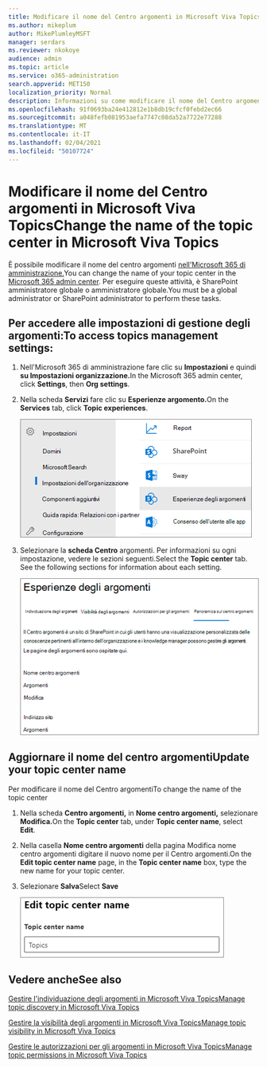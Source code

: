 ```yaml
---
title: Modificare il nome del Centro argomenti in Microsoft Viva Topics
ms.author: mikeplum
author: MikePlumleyMSFT
manager: serdars
ms.reviewer: nkokoye
audience: admin
ms.topic: article
ms.service: o365-administration
search.appverid: MET150
localization_priority: Normal
description: Informazioni su come modificare il nome del Centro argomenti in Microsoft Viva Topics.
ms.openlocfilehash: 91f0693ba24e412812e1b8db19cfcf0febd2ec66
ms.sourcegitcommit: a048fefb081953aefa7747c08da52a7722e77288
ms.translationtype: MT
ms.contentlocale: it-IT
ms.lasthandoff: 02/04/2021
ms.locfileid: "50107724"
---
```

# <a name="change-the-name-of-the-topic-center-in-microsoft-viva-topics"></a><span data-ttu-id="34bff-103">Modificare il nome del Centro argomenti in Microsoft Viva Topics</span><span class="sxs-lookup"><span data-stu-id="34bff-103">Change the name of the topic center in Microsoft Viva Topics</span></span>

<span data-ttu-id="34bff-104">È possibile modificare il nome del centro argomenti [nell'Microsoft 365 di amministrazione.](https://admin.microsoft.com)</span><span class="sxs-lookup"><span data-stu-id="34bff-104">You can change the name of your topic center in the [Microsoft 365 admin center](https://admin.microsoft.com).</span></span> <span data-ttu-id="34bff-105">Per eseguire queste attività, è SharePoint amministratore globale o amministratore globale.</span><span class="sxs-lookup"><span data-stu-id="34bff-105">You must be a global administrator or SharePoint administrator to perform these tasks.</span></span>

## <a name="to-access-topics-management-settings"></a><span data-ttu-id="34bff-106">Per accedere alle impostazioni di gestione degli argomenti:</span><span class="sxs-lookup"><span data-stu-id="34bff-106">To access topics management settings:</span></span>

1. <span data-ttu-id="34bff-107">Nell'Microsoft 365 di amministrazione fare clic su **Impostazioni** e quindi **su Impostazioni organizzazione.**</span><span class="sxs-lookup"><span data-stu-id="34bff-107">In the Microsoft 365 admin center, click **Settings**, then **Org settings**.</span></span>
2. <span data-ttu-id="34bff-108">Nella scheda **Servizi** fare clic su **Esperienze argomento.**</span><span class="sxs-lookup"><span data-stu-id="34bff-108">On the **Services** tab, click **Topic experiences**.</span></span>

    ![Connessione persone alla conoscenza](../media/admin-org-knowledge-options-completed.png) 

3. <span data-ttu-id="34bff-110">Selezionare la **scheda Centro** argomenti. Per informazioni su ogni impostazione, vedere le sezioni seguenti.</span><span class="sxs-lookup"><span data-stu-id="34bff-110">Select the **Topic center** tab. See the following sections for information about each setting.</span></span>

    ![knowledge-network-settings](../media/knowledge-network-settings-topic-center.png) 

##  <a name="update-your-topic-center-name"></a><span data-ttu-id="34bff-112">Aggiornare il nome del centro argomenti</span><span class="sxs-lookup"><span data-stu-id="34bff-112">Update your topic center name</span></span>

<span data-ttu-id="34bff-113">Per modificare il nome del Centro argomenti</span><span class="sxs-lookup"><span data-stu-id="34bff-113">To change the name of the topic center</span></span>

1. <span data-ttu-id="34bff-114">Nella scheda **Centro argomenti,** in **Nome centro argomenti,** selezionare **Modifica.**</span><span class="sxs-lookup"><span data-stu-id="34bff-114">On the **Topic center** tab, under **Topic center name**, select **Edit**.</span></span>
2. <span data-ttu-id="34bff-115">Nella casella **Nome centro argomenti**  della pagina Modifica nome centro argomenti digitare il nuovo nome per il Centro argomenti.</span><span class="sxs-lookup"><span data-stu-id="34bff-115">On the **Edit topic center name** page, in the **Topic center name** box, type the new name for your topic center.</span></span>
3. <span data-ttu-id="34bff-116">Selezionare **Salva**</span><span class="sxs-lookup"><span data-stu-id="34bff-116">Select **Save**</span></span>

    ![Modificare il nome del centro argomenti](../media/manage-topic-center-name.png)  

## <a name="see-also"></a><span data-ttu-id="34bff-118">Vedere anche</span><span class="sxs-lookup"><span data-stu-id="34bff-118">See also</span></span>

[<span data-ttu-id="34bff-119">Gestire l'individuazione degli argomenti in Microsoft Viva Topics</span><span class="sxs-lookup"><span data-stu-id="34bff-119">Manage topic discovery in Microsoft Viva Topics</span></span>](topic-experiences-discovery.md)

[<span data-ttu-id="34bff-120">Gestire la visibilità degli argomenti in Microsoft Viva Topics</span><span class="sxs-lookup"><span data-stu-id="34bff-120">Manage topic visibility in Microsoft Viva Topics</span></span>](topic-experiences-knowledge-rules.md)

[<span data-ttu-id="34bff-121">Gestire le autorizzazioni per gli argomenti in Microsoft Viva Topics</span><span class="sxs-lookup"><span data-stu-id="34bff-121">Manage topic permissions in Microsoft Viva Topics</span></span>](topic-experiences-user-permissions.md)
